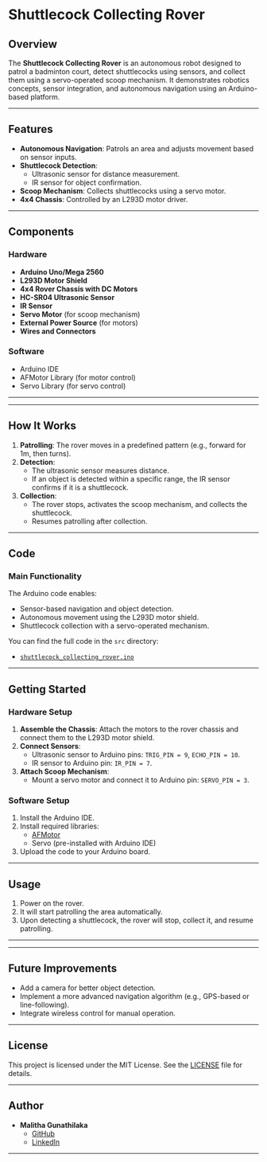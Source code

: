 # Shuttlecock Collecting Rover

## Overview
The **Shuttlecock Collecting Rover** is an autonomous robot designed to patrol a badminton court, detect shuttlecocks using sensors, and collect them using a servo-operated scoop mechanism. It demonstrates robotics concepts, sensor integration, and autonomous navigation using an Arduino-based platform.

---

## Features
- **Autonomous Navigation**: Patrols an area and adjusts movement based on sensor inputs.
- **Shuttlecock Detection**:
  - Ultrasonic sensor for distance measurement.
  - IR sensor for object confirmation.
- **Scoop Mechanism**: Collects shuttlecocks using a servo motor.
- **4x4 Chassis**: Controlled by an L293D motor driver.

---

## Components
### Hardware
- **Arduino Uno/Mega 2560**
- **L293D Motor Shield**
- **4x4 Rover Chassis with DC Motors**
- **HC-SR04 Ultrasonic Sensor**
- **IR Sensor**
- **Servo Motor** (for scoop mechanism)
- **External Power Source** (for motors)
- **Wires and Connectors**

### Software
- Arduino IDE
- AFMotor Library (for motor control)
- Servo Library (for servo control)

---


---

## How It Works
1. **Patrolling**: The rover moves in a predefined pattern (e.g., forward for 1m, then turns).
2. **Detection**:
   - The ultrasonic sensor measures distance.
   - If an object is detected within a specific range, the IR sensor confirms if it is a shuttlecock.
3. **Collection**:
   - The rover stops, activates the scoop mechanism, and collects the shuttlecock.
   - Resumes patrolling after collection.

---

## Code
### Main Functionality
The Arduino code enables:
- Sensor-based navigation and object detection.
- Autonomous movement using the L293D motor shield.
- Shuttlecock collection with a servo-operated mechanism.

You can find the full code in the `src` directory:
- [`shuttlecock_collecting_rover.ino`](src/shuttlecock_collecting_rover.ino)

---

## Getting Started
### Hardware Setup
1. **Assemble the Chassis**: Attach the motors to the rover chassis and connect them to the L293D motor shield.
2. **Connect Sensors**:
   - Ultrasonic sensor to Arduino pins: `TRIG_PIN = 9`, `ECHO_PIN = 10`.
   - IR sensor to Arduino pin: `IR_PIN = 7`.
3. **Attach Scoop Mechanism**:
   - Mount a servo motor and connect it to Arduino pin: `SERVO_PIN = 3`.

### Software Setup
1. Install the Arduino IDE.
2. Install required libraries:
   - [AFMotor](https://github.com/adafruit/Adafruit-Motor-Shield-library)
   - Servo (pre-installed with Arduino IDE)
3. Upload the code to your Arduino board.

---

## Usage
1. Power on the rover.
2. It will start patrolling the area automatically.
3. Upon detecting a shuttlecock, the rover will stop, collect it, and resume patrolling.

---



---

## Future Improvements
- Add a camera for better object detection.
- Implement a more advanced navigation algorithm (e.g., GPS-based or line-following).
- Integrate wireless control for manual operation.

---

## License
This project is licensed under the MIT License. See the [LICENSE](LICENSE) file for details.

---

## Author
- **Malitha Gunathilaka**  
  - [GitHub](https://github.com/Malitha-Gunathilaka)  
  - [LinkedIn](https://linkedin.com/in/malithavisada)

---

